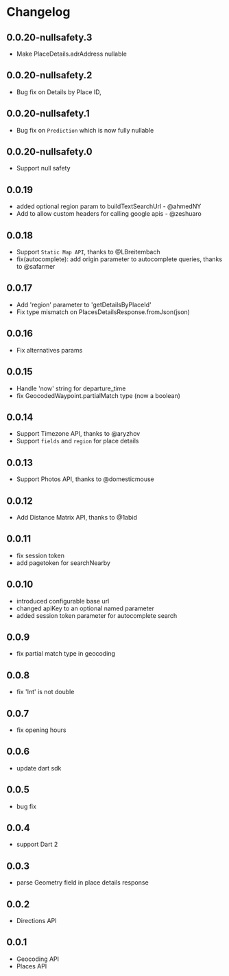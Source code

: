 # Changelog

## 0.0.20-nullsafety.3

- Make PlaceDetails.adrAddress nullable

## 0.0.20-nullsafety.2

- Bug fix on Details by Place ID, 

## 0.0.20-nullsafety.1

- Bug fix on `Prediction` which is now fully nullable

## 0.0.20-nullsafety.0

- Support null safety

## 0.0.19

- added optional region param to buildTextSearchUrl - @ahmedNY
- Add to allow custom headers for calling google apis - @zeshuaro

## 0.0.18

- Support `Static Map API`, thanks to @LBreitembach
- fix(autocomplete): add origin parameter to autocomplete queries, thanks to @safarmer

## 0.0.17

- Add 'region' parameter to 'getDetailsByPlaceId'
- Fix type mismatch on PlacesDetailsResponse.fromJson(json)

## 0.0.16

- Fix alternatives params

## 0.0.15

- Handle 'now' string for departure_time
- fix GeocodedWaypoint.partialMatch type (now a boolean)

## 0.0.14

- Support Timezone API, thanks to @aryzhov
- Support `fields` and `region` for place details

## 0.0.13

- Support Photos API, thanks to @domesticmouse

## 0.0.12

- Add Distance Matrix API, thanks to @1abid

## 0.0.11

- fix session token
- add pagetoken for searchNearby

## 0.0.10

- introduced configurable base url
- changed apiKey to an optional named parameter
- added session token parameter for autocomplete search

## 0.0.9

- fix partial match type in geocoding

## 0.0.8

- fix 'Int' is not double

## 0.0.7

- fix opening hours

## 0.0.6

- update dart sdk

## 0.0.5

- bug fix

## 0.0.4

- support Dart 2

## 0.0.3

- parse Geometry field in place details response

## 0.0.2

- Directions API

## 0.0.1

- Geocoding API
- Places API
